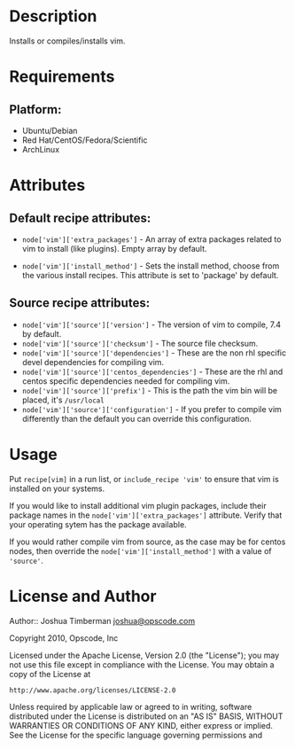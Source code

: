 Description
===========

Installs or compiles/installs vim.

Requirements
============

## Platform:

* Ubuntu/Debian
* Red Hat/CentOS/Fedora/Scientific
* ArchLinux

Attributes
==========

## Default recipe attributes:

* `node['vim']['extra_packages']` - An array of extra packages related to vim to install (like plugins). Empty array by default.

* `node['vim']['install_method']` - Sets the install method, choose from the various install recipes. This attribute is set to 'package' by default.


## Source recipe attributes:

* `node['vim']['source']['version']` -  The version of vim to compile, 7.4 by default.
* `node['vim']['source']['checksum']` -  The source file checksum.
* `node['vim']['source']['dependencies']` - These are the non rhl specific devel dependencies for compiling vim.
* `node['vim']['source']['centos_dependencies']` - These are the rhl and centos specific dependencies needed for compiling vim. 
* `node['vim']['source']['prefix']` - This is the path the vim bin will be placed, it's `/usr/local` 
* `node['vim']['source']['configuration']` - If you prefer to compile vim differently than the default you can override this configuration.

Usage
=====

Put `recipe[vim]` in a run list, or `include_recipe 'vim'` to ensure that vim is installed on your systems.

If you would like to install additional vim plugin packages, include their package names in the `node['vim']['extra_packages']` attribute. Verify that your operating sytem has the package available.

If you would rather compile vim from source, as the case may be for centos nodes, then override the `node['vim']['install_method']` with a value of `'source'`.
  

  
License and Author
==================

Author:: Joshua Timberman <joshua@opscode.com>

Copyright 2010, Opscode, Inc

Licensed under the Apache License, Version 2.0 (the "License");
you may not use this file except in compliance with the License.
You may obtain a copy of the License at

    http://www.apache.org/licenses/LICENSE-2.0

Unless required by applicable law or agreed to in writing, software
distributed under the License is distributed on an "AS IS" BASIS,
WITHOUT WARRANTIES OR CONDITIONS OF ANY KIND, either express or implied.
See the License for the specific language governing permissions and

